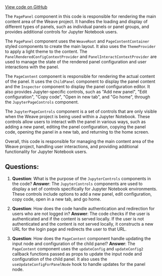 [View code on GitHub](https://github.com/wandb/weave/weave-js/src/components/PagePanel.tsx)

The `PagePanel` component in this code is responsible for rendering the main content area of the Weave project. It handles the loading and display of different types of panels, such as individual panels or panel groups, and provides additional controls for Jupyter Notebook users.

The `PagePanel` component uses the `WeaveRoot` and `PageContentContainer` styled components to create the main layout. It also uses the `ThemeProvider` to apply a light theme to the content. The `PanelRenderedConfigContextProvider` and `PanelInteractContextProvider` are used to manage the state of the rendered panel configuration and user interactions with the panel.

The `PageContent` component is responsible for rendering the actual content of the panel. It uses the `ChildPanel` component to display the panel content and the `Inspector` component to display the panel configuration editor. It also provides Jupyter-specific controls, such as "Add new panel", "Edit configuration", "Copy code", "Open in new tab", and "Go home", through the `JupyterPageControls` component.

The `JupyterPageControls` component is a set of controls that are only visible when the Weave project is being used within a Jupyter Notebook. These controls allow users to interact with the panel in various ways, such as adding a new panel, editing the panel configuration, copying the panel code, opening the panel in a new tab, and returning to the home screen.

Overall, this code is responsible for managing the main content area of the Weave project, handling user interactions, and providing additional functionality for Jupyter Notebook users.
## Questions: 
 1. **Question**: What is the purpose of the `JupyterControls` components in the code?
   **Answer**: The `JupyterControls` components are used to display a set of controls specifically for Jupyter Notebook environments. These controls include options to add a new panel, edit configuration, copy code, open in a new tab, and go home.

2. **Question**: How does the code handle authentication and redirection for users who are not logged in?
   **Answer**: The code checks if the user is authenticated and if the content is served locally. If the user is not authenticated and the content is not served locally, it constructs a new URL for the login page and redirects the user to that URL.

3. **Question**: How does the `PageContent` component handle updating the input node and configuration of the child panel?
   **Answer**: The `PageContent` component uses the `updateConfig` and `updateConfig2` callback functions passed as props to update the input node and configuration of the child panel. It also uses the `useUpdateConfigForPanelNode` hook to handle updates for the panel node.